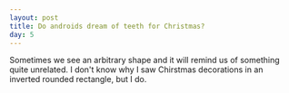 ```yaml
---
layout: post
title: Do androids dream of teeth for Christmas?
day: 5
---
```


Sometimes we see an arbitrary shape and it will remind us of something quite unrelated.  I don't know why I saw Chirstmas decorations in an inverted rounded rectangle, but I do.